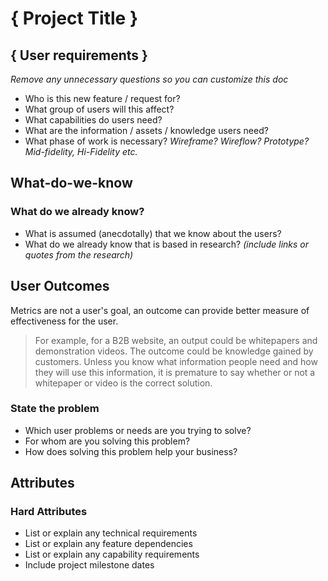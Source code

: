 # { Project Title }
## { User requirements }
_Remove any unnecessary questions so you can customize this doc_

- Who is this new feature / request for? 
- What group of users will this affect?
- What capabilities do users need?
- What are the information / assets / knowledge users need?
- What phase of work is necessary? _Wireframe? Wireflow? Prototype? Mid-fidelity, Hi-Fidelity etc._

## What-do-we-know

### What do we already know?
- What is assumed (anecdotally) that we know about the users? 
- What do we already know that is based in research? _(include links or quotes from the research)_

## User Outcomes
Metrics are not a user's goal, an outcome can provide better measure of effectiveness for the user. 
>For example, for a B2B website, an output could be whitepapers and demonstration videos. The outcome could be knowledge gained by customers. Unless you know what information people need and how they will use this information, it is premature to say whether or not a whitepaper or video is the correct solution.

### State the problem
- Which user problems or needs are you trying to solve?
- For whom are you solving this problem?
- How does solving this problem help your business?

## Attributes
### Hard Attributes
- List or explain any technical requirements
- List or explain any feature dependencies
- List or explain any capability requirements
- Include project milestone dates
